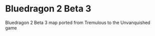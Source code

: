 Bluedragon 2 Beta 3
===================

Bluedragon 2 Beta 3 map ported from Tremulous to the Unvanquished game
